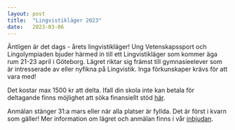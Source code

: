 ```yaml
---
layout: post
title:  "Lingvistikläger 2023"
date:   2023-03-06
---
```


Äntligen är det dags - årets lingvistikläger! Ung Vetenskapssport och Lingolympiaden bjuder härmed in till ett Lingvistikläger som kommer äga rum 21-23 april i Göteborg. Lägret riktar sig främst till gymnasieelever som är intresserade av eller nyfikna på Lingvistik. Inga förkunskaper krävs för att vara med!

Det kostar max 1500 kr att delta. Ifall din skola inte kan betala för deltagande finns möjlighet att söka finansiellt stöd [här](https://forms.gle/AH4vzLMaKJ8a3zPt7).

Anmälan stänger 31:a mars eller när alla platser är fyllda. Det är först i kvarn som gäller! Mer information om lägret och anmälan finns i vår [inbjudan](/assets/event_invites/20230306_inbjudan_linglager.pdf).

